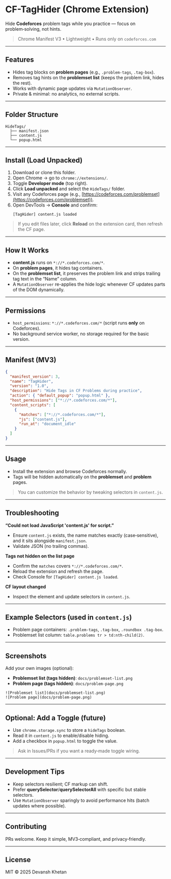 # CF-TagHider (Chrome Extension)

Hide **Codeforces** problem tags while you practice — focus on problem‑solving, not hints.

> Chrome Manifest V3 • Lightweight • Runs only on `codeforces.com`

---

##  Features

- Hides tag blocks on **problem pages** (e.g., `.problem-tags`, `.tag-box`).
- Removes tag hints on the **problemset list** (keeps the problem link, hides the rest).
- Works with dynamic page updates via `MutationObserver`.
- Private & minimal: no analytics, no external scripts.

---

##  Folder Structure

```
HideTags/
  ├── manifest.json
  ├── content.js
  └── popup.html
```

---

##  Install (Load Unpacked)

1. Download or clone this folder.
2. Open Chrome → go to `chrome://extensions/`.
3. Toggle **Developer mode** (top right).
4. Click **Load unpacked** and select the `HideTags/` folder.
5. Visit any Codeforces page (e.g., [https://codeforces.com/problemset](https://codeforces.com/problemset)).
6. Open DevTools → **Console** and confirm:
   ```
   [TagHider] content.js loaded
   ```

> If you edit files later, click **Reload** on the extension card, then refresh the CF page.

---

##  How It Works

- **content.js** runs on `*://*.codeforces.com/*`.
- On **problem pages**, it hides tag containers.
- On the **problemset list**, it preserves the problem link and strips trailing tag text in the “Name” column.
- A `MutationObserver` re-applies the hide logic whenever CF updates parts of the DOM dynamically.

---

##  Permissions

- `host_permissions`: `*://*.codeforces.com/*` (script runs **only** on Codeforces).
- No background service worker, no storage required for the basic version.

---

##  Manifest (MV3)

```json
{
  "manifest_version": 3,
  "name": "TagHider",
  "version": "1.0",
  "description": "Hide Tags in CF Problems during practice",
  "action": { "default_popup": "popup.html" },
  "host_permissions": ["*://*.codeforces.com/*"],
  "content_scripts": [
    {
      "matches": ["*://*.codeforces.com/*"],
      "js": ["content.js"],
      "run_at": "document_idle"
    }
  ]
}
```

---

##  Usage

- Install the extension and browse Codeforces normally.
- Tags will be hidden automatically on the **problemset** and **problem** pages.

> You can customize the behavior by tweaking selectors in `content.js`.

---

##  Troubleshooting

**“Could not load JavaScript 'content.js' for script.”**

- Ensure `content.js` exists, the name matches exactly (case‑sensitive), and it sits alongside `manifest.json`.
- Validate JSON (no trailing commas).

**Tags not hidden on the list page**

- Confirm the `matches` covers `*://*.codeforces.com/*`.
- Reload the extension and refresh the page.
- Check Console for `[TagHider] content.js loaded`.

**CF layout changed**

- Inspect the element and update selectors in `content.js`.

---

##  Example Selectors (used in `content.js`)

- Problem page containers: `.problem-tags`, `.tag-box`, `.roundbox .tag-box`.
- Problemset list column: `table.problems tr > td:nth-child(2)`.

---

##  Screenshots

Add your own images (optional):

- **Problemset list (tags hidden)**: `docs/problemset-list.png`
- **Problem page (tags hidden)**: `docs/problem-page.png`

```
![Problemset list](docs/problemset-list.png)
![Problem page](docs/problem-page.png)
```

---

##  Optional: Add a Toggle (future)

- Use `chrome.storage.sync` to store a `hideTags` boolean.
- Read it in `content.js` to enable/disable hiding.
- Add a checkbox in `popup.html` to toggle the value.

> Ask in Issues/PRs if you want a ready‑made toggle wiring.

---

##  Development Tips

- Keep selectors resilient; CF markup can shift.
- Prefer **querySelector**/**querySelectorAll** with specific but stable selectors.
- Use `MutationObserver` sparingly to avoid performance hits (batch updates where possible).

---

##  Contributing

PRs welcome. Keep it simple, MV3‑compliant, and privacy‑friendly.

---

##  License

MIT © 2025 Devansh Khetan

